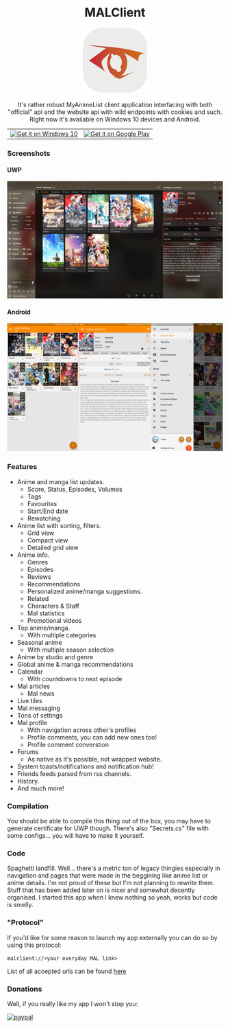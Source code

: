 <h1 align="center">MALClient</h1>

<p align="center">
  <img src="images/app-logo.png" width="150px">
  <br><br>
  It's rather robust MyAnimeList client application interfacing with both "official" api and the website api with wild endpoints with cookies and such. Right now it's available on Windows 10 devices and Android.
</p>

<table>
  <tbody>
    <tr>
      <td>
        <a href="https://www.microsoft.com/store/apps/9nblggh5f3bl?ocid=badge">
          <img src="https://assets.windowsphone.com/f2f77ec7-9ba9-4850-9ebe-77e366d08adc/English_Get_it_Win_10_InvariantCulture_Default.png" width="150px" alt="Get it on Windows 10" />
        </a>
      </td>
      <td>
        <a href='https://play.google.com/store/apps/details?id=com.drutol.malclient&pcampaignid=MKT-Other-global-all-co-prtnr-py-PartBadge-Mar2515-1'>
          <img alt='Get it on Google Play' width="220px" src='https://play.google.com/intl/en_us/badges/images/generic/en_badge_web_generic.png'/>
        </a>
      </td>
    </tr>
  </tbody>
</table>

### Screenshots
#### UWP
<p align="center">
  <img src="images/uwp-preview.png">
</p>

#### Android
<p align="center">
  <img src="images/android-preview.png">
</p>

### Features
* Anime and manga list updates.
  * Score, Status, Episodes, Volumes
  * Tags
  * Favourites
  * Start/End date
  * Rewatching
* Anime list with sorting, filters.
  * Grid view
  * Compact view
  * Detailed grid view
* Anime info.
  * Genres
  * Episodes
  * Reviews
  * Recommendations
  * Personalized anime/manga suggestions.
  * Related
  * Characters & Staff
  * Mal statistics
  * Promotional videos
* Top anime/manga.
  * With multiple categories
* Seasonal anime
  * With multiple season selection
* Anime by studio and genre
* Global anime & manga recommendations
* Calendar
  * With countdowns to next episode
* Mal articles
  * Mal news
* Live tiles
* Mal messaging 
* Tons of settings
* Mal profile
  * With navigation across other's profiles
  * Profile comments, you can add new ones too!
  * Profile comment converstion
* Forums
  * As native as it's possible, not wrapped website.
* System toasts/notifications and notification hub!
* Friends feeds parsed from rss channels.
* History.
* And much more!

### Compilation
You should be able to compile this thing out of the box, you may have to generate certificate for UWP though.
There's also "Secrets.cs" file with some configs... you will have to make it yourself.
### Code
Spaghetti landfill.
Well... there's a metric ton of legacy thingies especially in navigation and pages that were made in the beggining like anime list or anime details. I'm not proud of these but I'm not planning to rewrite them. Stuff that has been added later on is nicer and somewhat decently organised. I started this app when I knew nothing so yeah, works but code is smelly.
### "Protocol"

If you'd like for some reason to launch my app externally you can do so by using this protocol:
```
malclient://<your everyday MAL link>
```
List of all accepted urls can be found [here](https://github.com/Drutol/MALClient/blob/714a73a3f4389a3212843fda243c1034c7347144/MALClient.XShared/Utils/MalLinkParser.cs)

### Donations

Well, if you really like my app I won't stop you:

[![paypal](https://www.paypalobjects.com/webstatic/mktg/merchant_portal/button/donate.en.png)](https://www.paypal.me/drutol)
